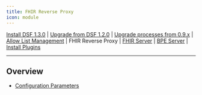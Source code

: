 ```yaml
---
title: FHIR Reverse Proxy
icon: module
---
```

 [Install DSF 1.3.0](/versions/v1.3.0/maintain/install.md) | [Upgrade from DSF 1.2.0](/versions/v1.3.0/maintain/upgrade-from-1.md) | [Upgrade processes from 0.9.x](/versions/v1.3.0/maintain/upgrade-from-0.md) | [Allow List Management](/versions/v1.3.0/maintain/allowList-mgm.md) | FHIR Reverse Proxy | [FHIR Server](/versions/v1.3.0/maintain/fhir/README.md) | [BPE Server](/versions/v1.3.0/maintain/bpe/README.md) | [Install Plugins](/versions/v1.3.0/maintain/install-plugins.md)  

---

## Overview
- [Configuration Parameters](configuration)
